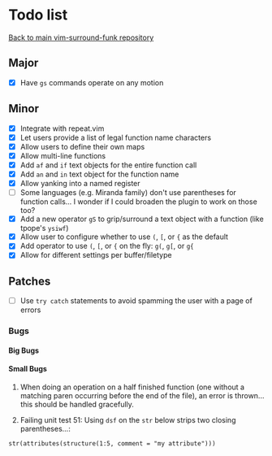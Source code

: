 # Todo list

[Back to main vim-surround-funk repository](https://github.com/Matt-A-Bennett/vim-surround-funk)

## Major
- [x] Have `gs` commands operate on any motion

## Minor
- [x] Integrate with repeat.vim
- [x] Let users provide a list of legal function name characters
- [x] Allow users to define their own maps
- [x] Allow multi-line functions
- [x] Add `af` and `if` text objects for the entire function call
- [x] Add `an` and `in` text object for the function name
- [x] Allow yanking into a named register
- [ ] Some languages (e.g. Miranda family) don't use parentheses for function
      calls... I wonder if I could broaden the plugin to work on those too?
- [x] Add a new operator `gS` to grip/surround a text object with a function
      (like tpope's `ysiwf`)
- [x] Allow user to configure whether to use `(`, `[`, or `{` as the default
- [x] Add operator to use `(`, `[`, or `{` on the fly: `g(`, `g[`, or `g{`
- [x] Allow for different settings per buffer/filetype

## Patches
- [ ] Use `try catch` statements to avoid spamming the user with a page of errors

### Bugs

#### Big Bugs

#### Small Bugs
1. When doing an operation on a half finished function (one without a matching
   paren occurring before the end of the file), an error is thrown... this
   should be handled gracefully.

2. Failing unit test 51: Using `dsf` on the `str` below strips two closing
   parentheses...:

`str(attributes(structure(1:5, comment = "my attribute")))`

